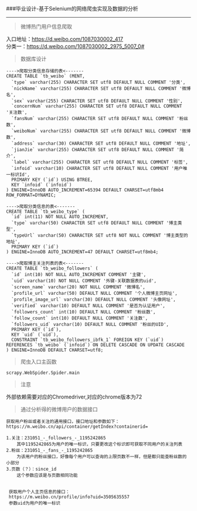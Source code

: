 ###毕业设计-基于Selenium的网络爬虫实现及数据的分析 
<hr>

>微博热门用户信息爬取

   入口地址：https://d.weibo.com/1087030002_417
   <br>分类一：https://d.weibo.com/1087030002_2975_5007_0#


>数据库设计
    
    ---->爬取分类信息存储的表<-------
    CREATE TABLE `tb_weibo` (MENT,
      `type` varchar(255) CHARACTER SET utf8 DEFAULT NULL COMMENT '分类',
      `nickName` varchar(255) CHARACTER SET utf8 DEFAULT NULL COMMENT '微博名',
      `sex` varchar(255) CHARACTER SET utf8 DEFAULT NULL COMMENT '性别',
      `concernNum` varchar(255) CHARACTER SET utf8 DEFAULT NULL COMMENT '关注数',
      `fansNum` varchar(255) CHARACTER SET utf8 DEFAULT NULL COMMENT '粉丝数',
      `weiboNum` varchar(255) CHARACTER SET utf8 DEFAULT NULL COMMENT '微博数',
      `address` varchar(30) CHARACTER SET utf8 DEFAULT NULL COMMENT '地址',
      `jianJie` varchar(255) CHARACTER SET utf8 DEFAULT NULL COMMENT '简介',
      `label` varchar(255) CHARACTER SET utf8 DEFAULT NULL COMMENT '标签',
      `infoid` varchar(10) CHARACTER SET utf8 DEFAULT NULL COMMENT '用户唯一标识Id',
      PRIMARY KEY (`id`) USING BTREE,
      KEY `infoid` (`infoid`)
    ) ENGINE=InnoDB AUTO_INCREMENT=65394 DEFAULT CHARSET=utf8mb4 ROW_FORMAT=DYNAMIC;
    
    ---->爬取分类信息的表<-------
    CREATE TABLE `tb_weibo_type` (
      `id` int(11) NOT NULL AUTO_INCREMENT,
      `type` varchar(50) CHARACTER SET utf8 DEFAULT NULL COMMENT '博主类型',
      `typeUrl` varchar(50) CHARACTER SET utf8 NOT NULL COMMENT '博主类型的地址',
      PRIMARY KEY (`id`)
    ) ENGINE=InnoDB AUTO_INCREMENT=47 DEFAULT CHARSET=utf8mb4;
    
    ---->爬取博主关注列表的表<-------
    CREATE TABLE `tb_weibo_followers` (
      `id` int(10) NOT NULL AUTO_INCREMENT COMMENT '主键',
      `uid` varchar(10) NOT NULL COMMENT '外键-关联数据表的uid',
      `screen_name` varchar(20) NOT NULL COMMENT '微博名',
      `profile_url` varchar(50) DEFAULT NULL COMMENT '个人微博主页网址',
      `profile_image_url` varchar(30) DEFAULT NULL COMMENT '头像网址',
      `verified` varchar(10) DEFAULT NULL COMMENT '是否为认证用户',
      `followers_count` int(10) DEFAULT NULL COMMENT '粉丝数',
      `follow_count` int(10) DEFAULT NULL COMMENT '关注数',
      `followers_uid` varchar(10) DEFAULT NULL COMMENT '粉丝的UID',
      PRIMARY KEY (`id`),
      KEY `uid` (`uid`),
      CONSTRAINT `tb_weibo_followers_ibfk_1` FOREIGN KEY (`uid`) REFERENCES `tb_weibo` (`infoid`) ON DELETE CASCADE ON UPDATE CASCADE
    ) ENGINE=InnoDB DEFAULT CHARSET=utf8;

>爬虫入口主函数
   
    scrapy.WebSpider.Spider.main
    
>注意

外部依赖需要对应的Chromedriver,对应的chrome版本为72


>通过分析得的微博用户的数据接口
    
    获取用户粉丝或者关注的通用接口，接口地址和参数如下：
    https://m.weibo.cn/api/container/getIndex?containerid=
    
    1.关注：231051_-_followers_-_1195242865
        其中1195242865为用户的唯一标识，只要更改这个标识即可获取不同用户的关注列表
    2.粉丝：231051_-_fans_-_1195242865
        为该用户的粉丝接口，好像每个用户可以查询的上限页数不一样，但是都只能查粉丝数的小部分
    3.页数（？）：since_id
        这个参数应该是与页数相同功能
    
    
     获取用户个人主页信息的接口：
     https://m.weibo.cn/profile/info?uid=3505635557
     参数uid为用户的唯一标识